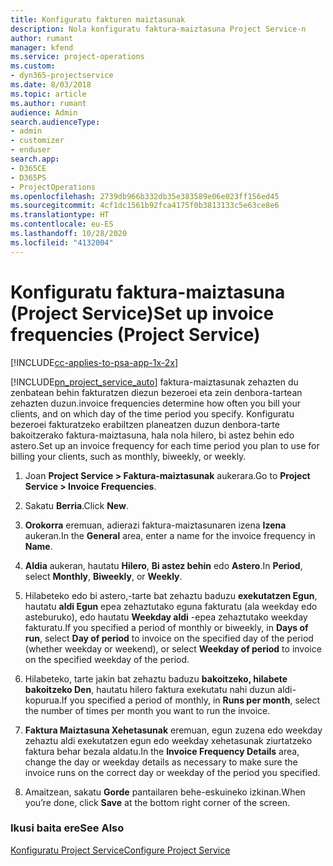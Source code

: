 ```yaml
---
title: Konfiguratu fakturen maiztasunak
description: Nola konfiguratu faktura-maiztasuna Project Service-n
author: rumant
manager: kfend
ms.service: project-operations
ms.custom:
- dyn365-projectservice
ms.date: 8/03/2018
ms.topic: article
ms.author: rumant
audience: Admin
search.audienceType:
- admin
- customizer
- enduser
search.app:
- D365CE
- D365PS
- ProjectOperations
ms.openlocfilehash: 2739db966b332db35e383589e06e023ff156ed45
ms.sourcegitcommit: 4cf1dc1561b92fca4175f0b3813133c5e63ce8e6
ms.translationtype: HT
ms.contentlocale: eu-ES
ms.lasthandoff: 10/28/2020
ms.locfileid: "4132004"
---
```

# <a name="set-up-invoice-frequencies-project-service"></a><span data-ttu-id="4ebba-103">Konfiguratu faktura-maiztasuna (Project Service)</span><span class="sxs-lookup"><span data-stu-id="4ebba-103">Set up invoice frequencies (Project Service)</span></span>

[!INCLUDE[cc-applies-to-psa-app-1x-2x](../includes/cc-applies-to-psa-app-1x-2x.md)]

[!INCLUDE[pn_project_service_auto](../includes/pn-project-service-auto.md)] <span data-ttu-id="4ebba-104">faktura-maiztasunak zehazten du zenbatean behin fakturatzen diezun bezeroei eta zein denbora-tartean zehazten duzun.</span><span class="sxs-lookup"><span data-stu-id="4ebba-104">invoice frequencies determine how often you bill your clients, and on which day of the time period you specify.</span></span> <span data-ttu-id="4ebba-105">Konfiguratu bezeroei fakturatzeko erabiltzen planeatzen duzun denbora-tarte bakoitzerako faktura-maiztasuna, hala nola hilero, bi astez behin edo astero.</span><span class="sxs-lookup"><span data-stu-id="4ebba-105">Set up an invoice frequency for each time period you plan to use for billing your clients, such as monthly, biweekly, or weekly.</span></span>  
  
1.  <span data-ttu-id="4ebba-106">Joan **Project Service > Faktura-maiztasunak** aukerara.</span><span class="sxs-lookup"><span data-stu-id="4ebba-106">Go to **Project Service > Invoice Frequencies**.</span></span>  
  
2.  <span data-ttu-id="4ebba-107">Sakatu **Berria**.</span><span class="sxs-lookup"><span data-stu-id="4ebba-107">Click **New**.</span></span>  
  
3.  <span data-ttu-id="4ebba-108">**Orokorra** eremuan, adierazi faktura-maiztasunaren izena **Izena** aukeran.</span><span class="sxs-lookup"><span data-stu-id="4ebba-108">In the **General** area, enter a name for the invoice frequency in **Name**.</span></span>  
  
4.  <span data-ttu-id="4ebba-109">**Aldia** aukeran, hautatu **Hilero**, **Bi astez behin** edo **Astero**.</span><span class="sxs-lookup"><span data-stu-id="4ebba-109">In **Period**, select **Monthly**, **Biweekly**, or **Weekly**.</span></span>  
  
5.  <span data-ttu-id="4ebba-110">Hilabeteko edo bi astero,-tarte bat zehaztu baduzu **exekutatzen Egun**, hautatu **aldi Egun** epea zehaztutako eguna fakturatu (ala weekday edo asteburuko), edo hautatu **Weekday aldi** -epea zehaztutako weekday fakturatu.</span><span class="sxs-lookup"><span data-stu-id="4ebba-110">If you specified a period of monthly or biweekly, in **Days of run**, select **Day of period** to invoice on the specified day of the period (whether weekday or weekend), or select **Weekday of period** to invoice on the specified weekday of the period.</span></span>  
  
6.  <span data-ttu-id="4ebba-111">Hilabeteko, tarte jakin bat zehaztu baduzu **bakoitzeko, hilabete bakoitzeko Den**, hautatu hilero faktura exekutatu nahi duzun aldi-kopurua.</span><span class="sxs-lookup"><span data-stu-id="4ebba-111">If you specified a period of monthly, in **Runs per month**, select the number of times per month you want to run the invoice.</span></span>  
  
7.  <span data-ttu-id="4ebba-112">**Faktura Maiztasuna Xehetasunak** eremuan, egun zuzena edo weekday zehaztu aldi exekutatzen egun edo weekday xehetasunak ziurtatzeko faktura behar bezala aldatu.</span><span class="sxs-lookup"><span data-stu-id="4ebba-112">In the **Invoice Frequency Details** area, change the day or weekday details as necessary to make sure the invoice runs on the correct day or weekday of the period you specified.</span></span>  
  
8.  <span data-ttu-id="4ebba-113">Amaitzean, sakatu **Gorde** pantailaren behe-eskuineko izkinan.</span><span class="sxs-lookup"><span data-stu-id="4ebba-113">When you’re done, click **Save** at the bottom right corner of the screen.</span></span>  
  
### <a name="see-also"></a><span data-ttu-id="4ebba-114">Ikusi baita ere</span><span class="sxs-lookup"><span data-stu-id="4ebba-114">See Also</span></span>  
 [<span data-ttu-id="4ebba-115">Konfiguratu Project Service</span><span class="sxs-lookup"><span data-stu-id="4ebba-115">Configure Project Service</span></span>](../psa/configure.md)
